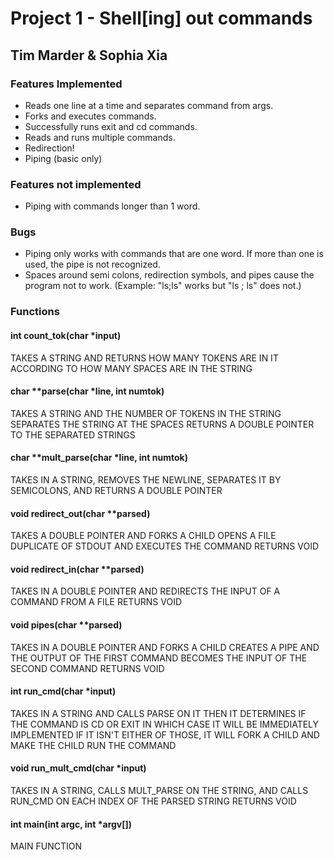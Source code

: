 # Project 1 - Shell[ing] out commands

## Tim Marder & Sophia Xia

### Features Implemented

- Reads one line at a time and separates command from args.
- Forks and executes commands.
- Successfully runs exit and cd commands.
- Reads and runs multiple commands.
- Redirection!
- Piping (basic only)

### Features not implemented

- Piping with commands longer than 1 word.

### Bugs

- Piping only works with commands that are one word. If more than one is used, the pipe is not recognized.
- Spaces around semi colons, redirection symbols, and pipes cause the program not to work. (Example: "ls;ls" works but "ls ; ls" does not.)

### Functions

#### int count_tok(char *input)
TAKES A STRING AND RETURNS HOW MANY TOKENS ARE IN IT ACCORDING TO HOW MANY SPACES ARE IN THE STRING

#### char **parse(char *line, int numtok)
TAKES A STRING AND THE NUMBER OF TOKENS IN THE STRING SEPARATES THE STRING AT THE SPACES RETURNS A DOUBLE POINTER TO THE SEPARATED STRINGS

#### char **mult_parse(char *line, int numtok)
TAKES IN A STRING, REMOVES THE NEWLINE, SEPARATES IT BY SEMICOLONS, AND RETURNS A DOUBLE POINTER

#### void redirect_out(char **parsed)
TAKES A DOUBLE POINTER AND FORKS A CHILD OPENS A FILE DUPLICATE OF STDOUT AND EXECUTES THE COMMAND RETURNS VOID

#### void redirect_in(char **parsed)
TAKES IN A DOUBLE POINTER AND REDIRECTS THE INPUT OF A COMMAND FROM A FILE RETURNS VOID

#### void pipes(char **parsed)
TAKES IN A DOUBLE POINTER AND FORKS A CHILD CREATES A PIPE AND THE OUTPUT OF THE FIRST COMMAND BECOMES THE INPUT OF THE SECOND COMMAND RETURNS VOID
   
#### int run_cmd(char *input)
TAKES IN A STRING AND CALLS PARSE ON IT THEN IT DETERMINES IF THE COMMAND IS CD OR EXIT IN WHICH CASE IT WILL BE IMMEDIATELY IMPLEMENTED IF IT ISN'T EITHER OF THOSE, IT WILL FORK A CHILD AND MAKE THE CHILD RUN THE COMMAND
 
#### void run_mult_cmd(char *input)
TAKES IN A STRING, CALLS MULT_PARSE ON THE STRING, AND CALLS RUN_CMD ON EACH INDEX OF THE PARSED STRING RETURNS VOID
     
#### int main(int argc, int *argv[])
MAIN FUNCTION
